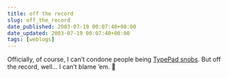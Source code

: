 ```yaml
---
title: off the record
slug: off_the_record
date_published: 2003-07-19 00:07:40+00:00
date_updated: 2003-07-19 00:07:40+00:00
tags: [weblogs]
---
```

Officially, of course, I can’t condone people being [TypePad snobs](http://simplydivine.typepad.com/stuff/2003/07/its_official.html). But off the record, well… I can’t blame ’em. 🙂
